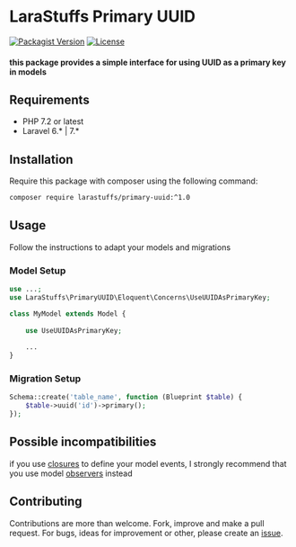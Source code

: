 # LaraStuffs Primary UUID

[![Packagist Version](https://img.shields.io/packagist/v/larastuffs/primary-uuid)](https://packagist.org/packages/larastuffs/primary-uuid)
[![License](https://img.shields.io/badge/license-MIT-brightgreen.svg)](https://github.com/LaraStuffs/PrimaryUUID/blob/master/LICENSE)

#### this package provides a simple interface for using UUID as a primary key in models

## Requirements
 - PHP 7.2 or latest
 - Laravel 6.* | 7.*

## Installation
Require this package with composer using the following command:
```bash
composer require larastuffs/primary-uuid:^1.0
```

## Usage
Follow the instructions to adapt your models and migrations

### Model Setup
```php
use ...;
use LaraStuffs\PrimaryUUID\Eloquent\Concerns\UseUUIDAsPrimaryKey;

class MyModel extends Model {
 
    use UseUUIDAsPrimaryKey;
 
    ...
}
```

### Migration Setup
```php
Schema::create('table_name', function (Blueprint $table) {
    $table->uuid('id')->primary();
});
```


## Possible incompatibilities


if you use [closures] to define your model events, I strongly recommend that you use model [observers] instead

## Contributing
Contributions are more than welcome. Fork, improve and make a pull request. For bugs, ideas for improvement or other, please create an [issue].

[closures]: <https://laravel.com/docs/7.x/eloquent#events-using-closures>
[observers]: <https://laravel.com/docs/7.x/eloquent#observers>
[issue]: <https://github.com/LaraStuffs/PrimaryUUID/issues>
